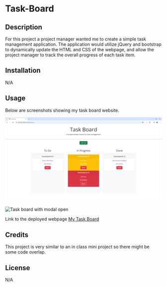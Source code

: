 # Task-Board

## Description

For this project a project manager wanted me to create a simple task management application. The application would utilize jQuery and bootstrap to dynamically update the HTML and CSS of the webpage, and allow the project manager to track the overall progress of each task item.

## Installation

N/A

## Usage

Below are screenshots showing my task board website.

![Task board with multiple tasks](assets/images/task-board-webpage.png)

![Task board with modal open](asset/images/task-board-modal-open.png)

Link to the deployed webpage
[My Task Board](https://anrichter2.github.io/Task-Board/)

## Credits

This project is very similar to an in class mini project so there might be some code overlap.

## License

N/A
